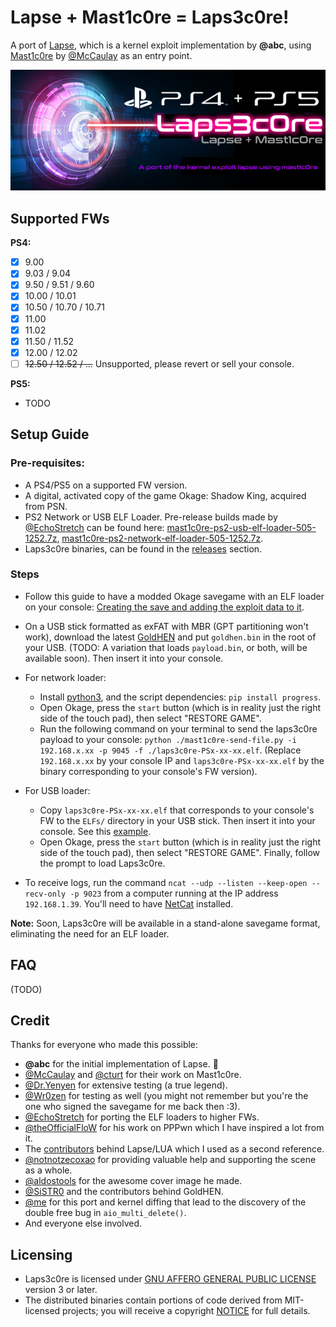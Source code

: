 # Lapse + Mast1c0re = Laps3c0re!
A port of [Lapse](https://github.com/kmeps4/PSFree/blob/main/lapse.mjs), which is a kernel exploit implementation by **@abc**, using [Mast1c0re](https://github.com/McCaulay/mast1c0re) by [@McCaulay](https://github.com/McCaulay) as an entry point.

![Laps3c0re cover by @aldostools](./laps3c0re-cover-by-aldostools.png)

## Supported FWs

**PS4:**  
- [x] 9.00
- [x] 9.03 / 9.04
- [x] 9.50 / 9.51 / 9.60
- [x] 10.00 / 10.01
- [x] 10.50 / 10.70 / 10.71
- [x] 11.00
- [x] 11.02
- [x] 11.50 / 11.52
- [x] 12.00 / 12.02
- [ ] ~~12.50 / 12.52 / ...~~ Unsupported, please revert or sell your console.

**PS5:**  
- TODO

## Setup Guide

### Pre-requisites:

- A PS4/PS5 on a supported FW version.
- A digital, activated copy of the game Okage: Shadow King, acquired from PSN.
- PS2 Network or USB ELF Loader. Pre-release builds made by [@EchoStretch](https://github.com/EchoStretch) can be found here: [mast1c0re-ps2-usb-elf-loader-505-1252.7z](https://www.mediafire.com/file/p9aii0yv68glkvd/mast1c0re-ps2-usb-elf-loader-505-1252.7z/file), [mast1c0re-ps2-network-elf-loader-505-1252.7z](https://www.mediafire.com/file/vfr9p1r83cx1fab/mast1c0re-ps2-network-elf-loader-505-1252.7z/file).
- Laps3c0re binaries, can be found in the [releases](https://github.com/iMrDJAi/laps3c0re/releases) section.

### Steps

- Follow this guide to have a modded Okage savegame with an ELF loader on your console: [Creating the save and adding the exploit data to it](https://consolemods.org/wiki/PS4:Jailbreak_With_Mast1c0re%2BLapse#Creating_the_save_and_adding_the_exploit_data_to_it).
- On a USB stick formatted as exFAT with MBR (GPT partitioning won't work), download the latest [GoldHEN](https://ko-fi.com/sistro/shop) and put `goldhen.bin` in the root of your USB. (TODO: A variation that loads `payload.bin`, or both, will be available soon). Then insert it into your console.
- For network loader:
  - Install [python3](https://www.python.org/downloads/), and the script dependencies: `pip install progress`.
  - Open Okage, press the `start` button (which is in reality just the right side of the touch pad), then select "RESTORE GAME".
  - Run the following command on your terminal to send the laps3c0re payload to your console: `python ./mast1c0re-send-file.py -i 192.168.x.xx -p 9045 -f ./laps3c0re-PSx-xx-xx.elf`. (Replace `192.168.x.xx` by your console IP and `laps3c0re-PSx-xx-xx.elf` by the binary corresponding to your console's FW version).
- For USB loader:
  - Copy `laps3c0re-PSx-xx-xx.elf` that corresponds to your console's FW to the `ELFs/` directory in your USB stick. Then insert it into your console. See this [example](https://github.com/McCaulay/mast1c0re-ps2-usb-elf-loader?tab=readme-ov-file#configuring-a-usb).
  - Open Okage, press the `start` button (which is in reality just the right side of the touch pad), then select "RESTORE GAME". Finally, follow the prompt to load Laps3c0re.

- To receive logs, run the command `ncat --udp --listen --keep-open --recv-only -p 9023` from a computer running at the IP address `192.168.1.39`. You'll need to have [NetCat](https://nmap.org/download) installed.

**Note:** Soon, Laps3c0re will be available in a stand-alone savegame format, eliminating the need for an ELF loader.

## FAQ

(TODO)

## Credit

Thanks for everyone who made this possible:

- **@abc** for the initial implementation of Lapse. 🫡
- [@McCaulay](https://github.com/McCaulay) and [@cturt](https://github.com/cturt) for their work on Mast1c0re.
- [@Dr.Yenyen](https://github.com/DrYenyen) for extensive testing (a true legend).
- [@Wr0zen](https://x.com/Wr0zen) for testing as well (you might not remember but you're the one who signed the savegame for me back then :3).
- [@EchoStretch](https://github.com/EchoStretch) for porting the ELF loaders to higher FWs.
- [@theOfficialFloW](https://github.com/TheOfficialFloW) for his work on PPPwn which I have inspired a lot from it.
- The [contributors](https://github.com/shahrilnet/remote_lua_loader/graphs/contributors) behind Lapse/LUA which I used as a second reference.
- [@notnotzecoxao](https://x.com/notnotzecoxao) for providing valuable help and supporting the scene as a whole.
- [@aldostools](https://x.com/aldostools) for the awesome cover image he made.
- [@SiSTR0](https://github.com/SiSTR0) and the contributors behind GoldHEN.
- [@me](https://github.com/iMrDJAi) for this port and kernel diffing that lead to the discovery of the double free bug in `aio_multi_delete()`.
- And everyone else involved.

## Licensing

- Laps3c0re is licensed under [GNU AFFERO GENERAL PUBLIC LICENSE](LICENSE) version 3 or later.
- The distributed binaries contain portions of code derived from MIT-licensed projects; you will receive a copyright [NOTICE](bin/NOTICE) for full details.
